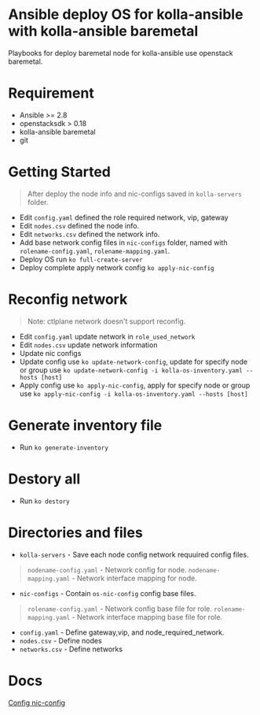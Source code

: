 # Ansible deploy OS for kolla-ansible with kolla-ansible baremetal
Playbooks for deploy baremetal node for kolla-ansible use openstack baremetal.

# Requirement
* Ansible >= 2.8
* openstacksdk > 0.18
* kolla-ansible baremetal
* git

# Getting Started
> After deploy the node info and nic-configs saved in
> `kolla-servers` folder.
* Edit `config.yaml` defined the role required network, vip, gateway
* Edit `nodes.csv` defined the node info.
* Edit `networks.csv` defined the network info.
* Add base network config files in `nic-configs` folder, named with
  `rolename-config.yaml`, `rolename-mapping.yaml`.
* Deploy OS run `ko full-create-server`
* Deploy complete apply network config `ko apply-nic-config`

# Reconfig network
> Note: ctlplane network doesn't support reconfig.
* Edit `config.yaml` update network in `role_used_network`
* Edit `nodes.csv` update network information
* Update nic configs
* Update config use `ko update-network-config`, update for specify node or group use
  `ko update-network-config -i kolla-os-inventory.yaml --hosts [host]`
* Apply config use `ko apply-nic-config`, apply for specify node or group use
  `ko apply-nic-config -i kolla-os-inventory.yaml --hosts [host]`

# Generate inventory file
* Run `ko generate-inventory`

# Destory all
* Run `ko destory`

# Directories and files
* `kolla-servers` - Save each node config network requuired config
   files.
> `nodename-config.yaml`    - Network config for node.
> `nodename-mapping.yaml`   - Network interface mapping for node.
* `nic-configs`             - Contain `os-nic-config` config base files.
> `rolename-config.yaml`    - Network config base file for role.
> `rolename-mapping.yaml`   - Network interface mapping base file for role.
* `config.yaml`             - Define gateway,vip, and node_required_network.
* `nodes.csv`               - Define nodes
* `networks.csv`            - Define networks

# Docs
[Config nic-config](./nic-configs/README.md)

